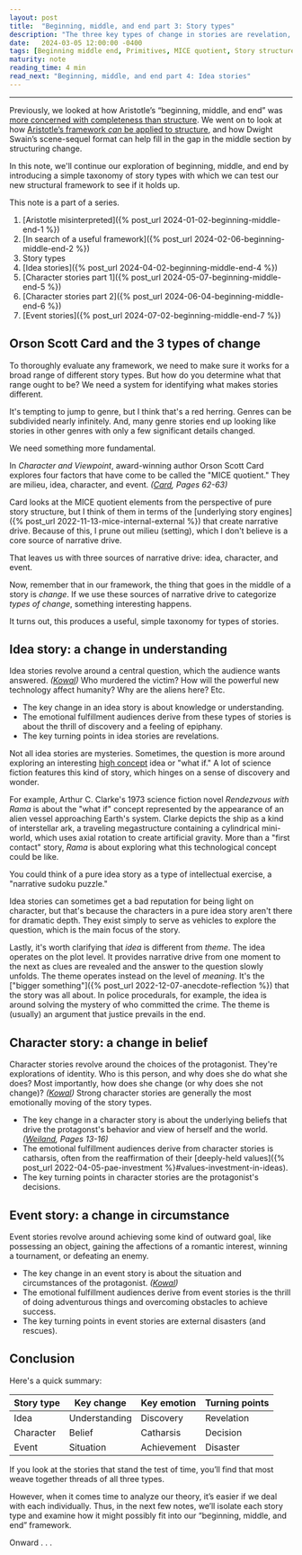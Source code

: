 ```yaml
---
layout: post
title:  "Beginning, middle, and end part 3: Story types"
description: "The three key types of change in stories are revelation, character decision, and external action. These map to idea, character, and event stories in Orson Scott Card's MICE quotient."
date:   2024-03-05 12:00:00 -0400
tags: [Beginning middle end, Primitives, MICE quotient, Story structure, Story, Craft]
maturity: note
reading_time: 4 min
read_next: "Beginning, middle, and end part 4: Idea stories"
---
```


---

<p class="dropCap">Previously, we looked at how Aristotle&rsquo;s &ldquo;beginning, middle, and end&rdquo; was <a href="{% post_url 2024-01-02-beginning-middle-end-1 %}">more concerned with completeness than structure</a>. We went on to look at how <a href="{% post_url 2024-02-06-beginning-middle-end-2 %}">Aristotle&rsquo;s framework <em>can</em> be applied to structure</a>, and how Dwight Swain&rsquo;s scene-sequel format can help fill in the gap in the middle section by structuring change.</p>

In this note, we'll continue our exploration of beginning, middle, and end by introducing a simple taxonomy of story types with which we can test our new structural framework to see if it holds up.

This note is a part of a series.

1. [Aristotle misinterpreted]({% post_url 2024-01-02-beginning-middle-end-1 %})
2. [In search of a useful framework]({% post_url 2024-02-06-beginning-middle-end-2 %})
3. Story types
4. [Idea stories]({% post_url 2024-04-02-beginning-middle-end-4 %})
5. [Character stories part 1]({% post_url 2024-05-07-beginning-middle-end-5 %})
6. [Character stories part 2]({% post_url 2024-06-04-beginning-middle-end-6 %})
7. [Event stories]({% post_url 2024-07-02-beginning-middle-end-7 %})

## Orson Scott Card and the 3 types of change

To thoroughly evaluate any framework, we need to make sure it works for a broad range of different story types. But how do you determine what that range ought to be? We need a system for identifying what makes stories different.

It's tempting to jump to genre, but I think that's a red herring. Genres can be subdivided nearly infinitely. And, many genre stories end up looking like stories in other genres with only a few significant details changed.

We need something more fundamental.

In _Character and Viewpoint_, award-winning author Orson Scott Card explores four factors that have come to be called the "MICE quotient." They are milieu, idea, character, and event. <cite>(<a href="/bibliography#card2010">Card</a>, Pages 62-63)</cite>

Card looks at the MICE quotient elements from the perspective of pure story structure, but I think of them in terms of the [underlying story engines]({% post_url 2022-11-13-mice-internal-external %}) that create narrative drive. Because of this, I prune out milieu (setting), which I don't believe is a core source of narrative drive.

That leaves us with three sources of narrative drive: idea, character, and event.

Now, remember that in our framework, the thing that goes in the middle of a story is _change_. If we use these sources of narrative drive to categorize _types of change_, something interesting happens. 

It turns out, this produces a useful, simple taxonomy for types of stories.

## Idea story: a change in understanding
Idea stories revolve around a central question, which the audience wants answered. <cite>(<a href="/bibliography#kowal2020">Kowal</a>)</cite> Who murdered the victim? How will the powerful new technology affect humanity? Why are the aliens here? Etc.

- The key change in an idea story is about knowledge or understanding. 
- The emotional fulfillment audiences derive from these types of stories is about the thrill of discovery and a feeling of epiphany.
- The key turning points in idea stories are revelations.

Not all idea stories are mysteries. Sometimes, the question is more around exploring an interesting [high concept](https://en.wikipedia.org/wiki/High_concept) idea or "what if." A lot of science fiction features this kind of story, which hinges on a sense of discovery and wonder.

For example, Arthur C. Clarke's 1973 science fiction novel _Rendezvous with Rama_ is about the "what if" concept represented by the appearance of an alien vessel approaching Earth's system. Clarke depicts the ship as a kind of interstellar ark, a traveling megastructure containing a cylindrical mini-world, which uses axial rotation to create artificial gravity. More than a "first contact" story, _Rama_ is about exploring what this technological concept could be like.

You could think of a pure idea story as a type of intellectual exercise, a "narrative sudoku puzzle." 
  
Idea stories can sometimes get a bad reputation for being light on character, but that's because the characters in a pure idea story aren't there for dramatic depth. They exist simply to serve as vehicles to explore the question, which is the main focus of the story. 

Lastly, it's worth clarifying that _idea_ is different from _theme_. The idea operates on the plot level. It provides narrative drive from one moment to the next as clues are revealed and the answer to the question slowly unfolds. The theme operates instead on the level of _meaning_. It's the ["bigger something"]({% post_url 2022-12-07-anecdote-reflection %}) that the story was all about. In police procedurals, for example, the idea is around solving the mystery of who committed the crime. The theme is (usually) an argument that justice prevails in the end.

## Character story: a change in belief
Character stories revolve around the choices of the protagonist. They're explorations of identity. Who is this person, and why does she do what she does? Most importantly, how does she change (or why does she not change)? <cite>(<a href="/bibliography#kowal2020">Kowal</a>)</cite> Strong character stories are generally the most emotionally moving of the story types. 
  
- The key change in a character story is about the underlying beliefs that drive the protagonst's behavior and view of herself and the world. <cite>(<a href="/bibliography#weiland2016">Weiland</a>, Pages 13-16)</cite> 
- The emotional fulfillment audiences derive from character stories is catharsis, often from the reaffirmation of their [deeply-held values]({% post_url 2022-04-05-pae-investment %}#values-investment-in-ideas).
- The key turning points in character stories are the protagonist's decisions.

## Event story: a change in circumstance
Event stories revolve around achieving some kind of outward goal, like possessing an object, gaining the affections of a romantic interest, winning a tournament, or defeating an enemy. 
  
- The key change in an event story is about the situation and circumstances of the protagonist. <cite>(<a href="/bibliography#kowal2020">Kowal</a>)</cite>
- The emotional fulfillment audiences derive from event stories is the thrill of doing adventurous things and overcoming obstacles to achieve success.
- The key turning points in event stories are external disasters (and rescues).

## Conclusion

Here's a quick summary:

| **Story type** | **Key change** | **Key emotion** | **Turning points** |
| --- | --- | --- | --- |
| Idea | Understanding | Discovery | Revelation |
| Character | Belief | Catharsis | Decision |
| Event | Situation | Achievement | Disaster |

If you look at the stories that stand the test of time, you’ll find that most weave together threads of all three types.

However, when it comes time to analyze our theory, it’s easier if we deal with each individually. Thus, in the next few notes, we’ll isolate each story type and examine how it might possibly fit into our “beginning, middle, and end” framework.

Onward . . .
